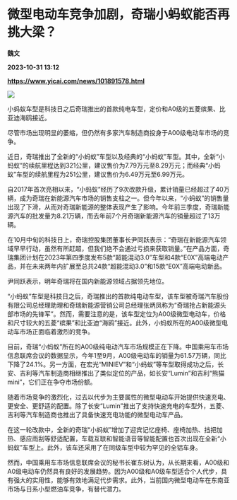 # 微型电动车竞争加剧，奇瑞小蚂蚁能否再挑大梁？
**魏文**

**2023-10-31 13:12**

**https://www.yicai.com/news/101891578.html**

![](https://imgcdn.yicai.com/uppics/slides/2023/10/cac7d50fc942a0b232096a127da48f41.jpg)

小蚂蚁车型是科技日之后奇瑞推出的首款纯电车型，定价和A0级的五菱缤果、比亚迪海鸥接近。

尽管市场出现明显的萎缩，但仍然有多家汽车制造商投身于A00级电动车市场的竞争。

近日，奇瑞推出了全新的“小蚂蚁”车型以及经典的“小蚂蚁”车型。其中，全新“小蚂蚁”的续航里程达到321公里，建议售价为7.79万元至8.29万元；而经典“小蚂蚁”车型的续航里程为251公里，建议售价为6.49万元至6.99万元。

自2017年首次亮相以来，“小蚂蚁”经历了9次改款升级，累计销量已经超过了40万辆，成为奇瑞在新能源汽车市场的销售支柱之一。但今年以来，“小蚂蚁”的销售量出现了下滑，从而对奇瑞新能源的整体表现产生了影响。今年前三季度，奇瑞新能源汽车的批发量为8.21万辆，而去年前7个月奇瑞新能源汽车的销量超过了13万辆。

在10月中旬的科技日上，奇瑞控股集团董事长尹同跃表示：“奇瑞在新能源汽车领域早早行动，虽然有所赶超，但我们绝不会通过亏损来获取销量。”在产品方面，奇瑞集团计划在2023年第四季度发布5款“超能混动3.0”车型和4款“E0X”高端电动产品，并在未来两年内扩展至总共24款“超能混动3.0”和15款“E0X”高端电动新品。

尹同跃表示，明年奇瑞将在国内新能源领域占据领先地位。

“小蚂蚁”车型是科技日之后，奇瑞推出的首款纯电动车型，该车型被奇瑞汽车股份有限公司总经理助理和奇瑞新能源营销公司总经理张炳凤称为“奇瑞抢占新能源头部市场的先锋军”。然而，需要注意的是，该车型定位为A00级微型电动车，价格和尺寸较大的五菱“缤果”和比亚迪“海鸥”接近。此外，小蚂蚁所在的A00级微型电动车市场正面临着激烈的竞争。

目前，奇瑞“小蚂蚁”所在的A00级纯电动汽车市场规模正在下降。中国乘用车市场信息联席会议的数据显示，今年1至9月，A00级电动车的销量为61.57万辆，同比下降了24.1%。另一方面，在宏光“MINIEV”和“小蚂蚁”等车型取得成功之后，长安、吉利等汽车制造商相继推出了类似定位的产品，如长安“Lumin”和吉利“熊猫mini”，它们正在争夺市场份额。

随着市场竞争的激烈化，过去以代步为主要属性的微型电动车开始提供快速充电、更安全、更舒适的配置。除了长安“Lumin”推出了支持快速充电的车型外，五菱、吉利等汽车制造商也推出了具备快速充电功能的微型电动车产品。

在这一轮改款中，全新的奇瑞“小蚂蚁”增加了迎宾记忆座椅、座椅加热、挡把加热、感应雨刮等舒适配置，车载互联和智能语音等智能配置也首次出现在全新“小蚂蚁”车型上。此外，该车还采用了在同级车型中较为罕见的全铝车身。

然而，中国乘用车市场信息联席会议的秘书长崔东树认为，从长期来看，A00级和A0级电动车仍然具有良好的发展趋势。因为A00级和A0级车型适合个人代步，具有强大的实用性，能够有效地满足代步需求。此外，当前国内微型电动车在东南亚市场与日系小型燃油车竞争，有替代潜力。